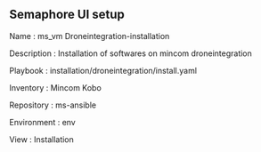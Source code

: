 

## Semaphore UI setup

Name         : ms_vm Droneintegration-installation

Description  : Installation of softwares on mincom droneintegration

Playbook     : installation/droneintegration/install.yaml

Inventory    : Mincom Kobo

Repository   : ms-ansible

Environment  : env

View         : Installation



